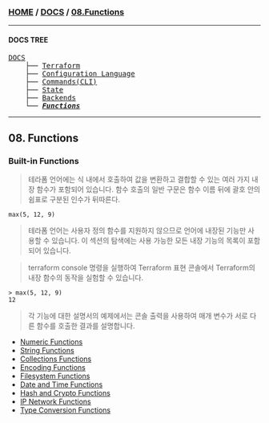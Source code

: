 ### [HOME](https://github.com/MZCMSC/Terraform/blob/main/README.md) / [DOCS](https://github.com/MZCMSC/Terraform/blob/main/DOCS/README.md) / [08.Functions](https://github.com/MZCMSC/Terraform/blob/main/DOCS/08_Functions/README.md)

---

#### DOCS TREE

<pre>
<a href = "https://github.com/MZCMSC/Terraform/blob/main/DOCS/README.md">DOCS</a>
    ├── <a href = "https://github.com/MZCMSC/Terraform/blob/main/DOCS/00_Terraform/README.md">Terraform</a>
    ├── <a href = "https://github.com/MZCMSC/Terraform/blob/main/DOCS/01_Configuration_Language/README.md">Configuration Language</a>
    ├── <a href ="https://github.com/MZCMSC/Terraform/blob/main/DOCS/02_Commands(CLI)/README.md">Commands(CLI)</a>
    ├── <a href = "https://github.com/MZCMSC/Terraform/blob/main/DOCS/03_State/README.md">State</a>
    ├── <a href = "https://github.com/MZCMSC/Terraform/blob/main/DOCS/04_Backends/README.md">Backends</a>
    └── <a href = "https://github.com/MZCMSC/Terraform/blob/main/DOCS/05_Functions/README.md"><i><b>Functions</b></i></a>
</pre>

---

## 08. Functions

### Built-in Functions

> 테라폼 언어에는 식 내에서 호출하여 값을 변환하고 결합할 수 있는 여러 가지 내장 함수가 포함되어 있습니다. 함수 호출의 일반 구문은 함수 이름 뒤에 괄호 안의 쉼표로 구분된 인수가 뒤따른다.

```
max(5, 12, 9)
```

> 테라폼 언어는 사용자 정의 함수를 지원하지 않으므로 언어에 내장된 기능만 사용할 수 있습니다. 이 섹션의 탐색에는 사용 가능한 모든 내장 기능의 목록이 포함되어 있습니다.

> terraform console 명령을 실행하여 Terraform 표현 콘솔에서 Terraform의 내장 함수의 동작을 실험할 수 있습니다.

```
> max(5, 12, 9)
12
```

> 각 기능에 대한 설명서의 예제에서는 콘솔 출력을 사용하여 매개 변수가 서로 다른 함수를 호출한 결과를 설명합니다.

- [Numeric Functions](https://github.com/MZCMSC/Terraform/blob/main/DOCS/08_Functions/01_Numeric_Functions/README.md)
- [String Functions](https://github.com/MZCMSC/Terraform/blob/main/DOCS/08_Functions/02_String_Functions/README.md)
- [Collections Functions](https://github.com/MZCMSC/Terraform/blob/main/DOCS/08_Functions/03_Collection_Functions/README.md)
- [Encoding Functions](https://github.com/MZCMSC/Terraform/blob/main/DOCS/08_Functions/04_Encoding_Functions/README.md)
- [Filesystem Functions](https://github.com/MZCMSC/Terraform/blob/main/DOCS/08_Functions/05_Filesystem_Functions/README.md)
- [Date and Time Functions](https://github.com/MZCMSC/Terraform/blob/main/DOCS/08_Functions/06_Date_and_Time_Functions/README.md)
- [Hash and Crypto Functions](https://github.com/MZCMSC/Terraform/blob/main/DOCS/08_Functions/07_Hash_and_Crypto_Functions/README.md)
- [IP Network Functions](https://github.com/MZCMSC/Terraform/blob/main/DOCS/08_Functions/08_IP_Network_Functions/README.md)
- [Type Conversion Functions](https://github.com/MZCMSC/Terraform/blob/main/DOCS/08_Functions/09_Type_Conversion_Functions/README.md)
